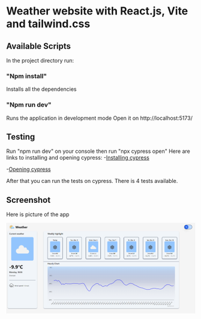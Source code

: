 # Weather website with React.js, Vite and tailwind.css

## Available Scripts

In the project directory run:

### "Npm install"
Installs all the dependencies

### "Npm run dev" 
Runs the application in development mode
Open it on http://localhost:5173/

## Testing

Run "npm run dev" on your console then run "npx cypress open" 
Here are links to installing and opening cypress:
-[Installing cypress](https://docs.cypress.io/guides/getting-started/installing-cypress)     

-[Opening cypress](https://docs.cypress.io/guides/getting-started/opening-the-app)

After that you can run the tests on cypress. There is 4 tests available.

## Screenshot

Here is picture of the app

![WeatherApp](/public/WeatherApp.png)



